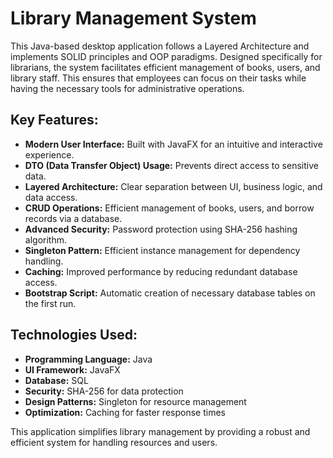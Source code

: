 # Library Management System

This Java-based desktop application follows a Layered Architecture and implements SOLID principles and OOP paradigms. Designed specifically for librarians, the system facilitates efficient management of books, users, and library staff. This ensures that employees can focus on their tasks while having the necessary tools for administrative operations.

## Key Features:

- **Modern User Interface:** Built with JavaFX for an intuitive and interactive experience.
- **DTO (Data Transfer Object) Usage:** Prevents direct access to sensitive data.
- **Layered Architecture:** Clear separation between UI, business logic, and data access.
- **CRUD Operations:** Efficient management of books, users, and borrow records via a database.
- **Advanced Security:** Password protection using SHA-256 hashing algorithm.
- **Singleton Pattern:** Efficient instance management for dependency handling.
- **Caching:** Improved performance by reducing redundant database access.
- **Bootstrap Script:** Automatic creation of necessary database tables on the first run.

## Technologies Used:

- **Programming Language:** Java
- **UI Framework:** JavaFX
- **Database:** SQL
- **Security:** SHA-256 for data protection
- **Design Patterns:** Singleton for resource management
- **Optimization:** Caching for faster response times

This application simplifies library management by providing a robust and efficient system for handling resources and users.

